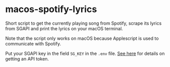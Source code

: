 # macos-spotify-lyrics

Short script to get the currently playing song from Spotify, scrape its lyrics from SGAPI and print the lyrics on your macOS terminal.

Note that the script only works on macOS because Applescript is used to communicate with Spotify.

Put your SGAPI key in the field `SG_KEY` in the `.env` file. [See here](https://api.shangui.cc/) for details on getting an API token.
